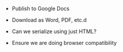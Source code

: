 

- Publish to Google Docs

- Download as Word, PDF, etc.d

- Can we serialize using just HTML?

- Ensure we are doing browser compatibility

















